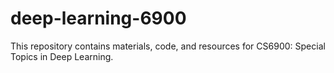# deep-learning-6900
This repository contains materials, code, and resources for CS6900: Special Topics in Deep Learning.
